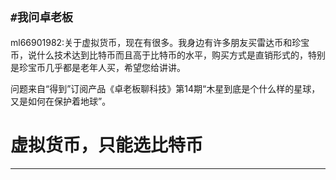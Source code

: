 ## `#我问卓老板`

ml66901982:关于虚拟货币，现在有很多。我身边有许多朋友买雷达币和珍宝币，说什么技术达到比特币而且高于比特币的水平，购买方式是直销形式的，特别是珍宝币几乎都是老年人买，希望您给讲讲。

问题来自“得到”订阅产品《卓老板聊科技》第14期“木星到底是个什么样的星球，又是如何在保护着地球”。

# 虚拟货币，只能选比特币

---
